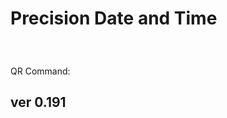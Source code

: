 <script src="jquery.min.js"></script>
<script src="qrcode.js"></script>
<style>
        #qrcode{
            width: 30vw;
            margin: 20px;
            display: inline-block;
        }
        div{
            width: 360px;
            margin: 20px;
            display: inline-block;
        }
</style>
# Precision Date and Time

<div id="qrcode"></div>
<br>
QR Command: <b id="qrtext"></b>
        
## ver 0.191

<script>
var once = true;
var qrcode;
var count = 0;
var cmd = "";

function makeQR() {	
  if(once == true)
  {
    qrcode = new QRCode(document.getElementById("qrcode"), 
    {
      text : "oT0",
      width : 400,
      height : 400,
      correctLevel : QRCode.CorrectLevel.M
    });
    once = false;
  }
}
function padTime(i) {
  if (i < 10) {i = "0" + i};  // add zero in front of numbers < 10
  return i;
}
function timeLoop()
{
  var today;
  var yy,mm,dd,h,m,s;
  var ms;
  
  today = new Date();
  yy = today.getFullYear() - 2000;
  mm = today.getMonth() + 1;
  dd = today.getDate();
  h = today.getHours();
  m = today.getMinutes();
  s = today.getSeconds();
  ms = today.getMilliseconds();
  yy = padTime(yy);
  mm = padTime(mm);
  dd = padTime(dd);
  h = padTime(h);
  m = padTime(m);
  s = padTime(s);
  ms = Math.floor(ms / 10); // hundredths
  ms = padTime(ms);

  cmd = "oT" + yy + mm + dd + h + m + s + "." + ms;
  qrcode.clear(); 
  qrcode.makeCode(cmd);
  document.getElementById("qrtext").innerHTML = cmd;
 
  var t = setTimeout(timeLoop, 50);
}

function myReloadFunction() {
  location.reload();
}

makeQR();
timeLoop();

</script>
